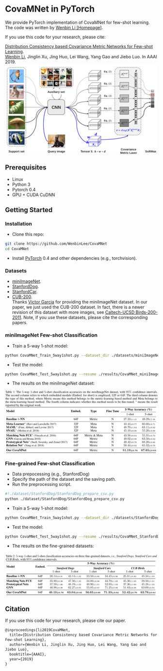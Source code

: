 # CovaMNet in PyTorch

We provide PyTorch implementation of CovaMNet for few-shot learning. The code was written by [Wenbin Li](https://github.com/WenbinLee)<a href="https://cs.nju.edu.cn/rl/people/liwb/index.htm"> [Homepage]</a>.<br>

If you use this code for your research, please cite: 

[Distribution Consistency based Covariance Metric Networks for Few-shot Learning](https://cs.nju.edu.cn/rl/people/liwb/AAAI19.pdf).<br> 
[Wenbin Li](https://cs.nju.edu.cn/rl/people/liwb/index.htm), Jinglin Xu, Jing Huo, Lei Wang, Yang Gao and Jiebo Luo. In AAAI 2019.<br> 
<img src='imgs/CovaMNet.bmp' width=500/>


## Prerequisites
- Linux
- Python 3
- Pytorch 0.4
- GPU + CUDA CuDNN

## Getting Started
### Installation

- Clone this repo:
```bash
git clone https://github.com/WenbinLee/CovaMNet
cd CovaMNet
```

- Install [PyTorch](http://pytorch.org) 0.4 and other dependencies (e.g., torchvision).

### Datasets
- [miniImageNet](https://drive.google.com/file/d/1fUBrpv8iutYwdL4xE1rX_R9ef6tyncX9/view). 
- [StanfordDog](http://vision.stanford.edu/aditya86/ImageNetDogs/).
- [StanfordCar](https://ai.stanford.edu/~jkrause/cars/car_dataset.html).
- [CUB-200](http://www.vision.caltech.edu/visipedia/CUB-200.html). <br>
Thanks [Victor Garcia](https://github.com/vgsatorras/few-shot-gnn) for providing the miniImageNet dataset. In our paper, we just used the CUB-200 dataset. In fact, there is a newer revision of this dataset with more images, see [Caltech-UCSD Birds-200-2011](http://www.vision.caltech.edu/visipedia/CUB-200-2011.html). Note, if you use these datasets, please cite the corresponding papers. 


###  miniImageNet Few-shot Classification
- Train a 5-way 1-shot model:
```bash
python CovaMNet_Train_5way1shot.py --dataset_dir ./datasets/miniImageNet --data_name miniImageNet
```
- Test the model:
```bash
python CovaMNet_Test_5way1shot.py --resume ./results/CovaMNet_miniImageNet_Conv64_5_Way_1_Shot/model_best.pth.tar
```
- The results on the miniImageNet dataset: 
<img src='imgs/results_miniImageNet.bmp' align="center" width=800>


###  Fine-grained Few-shot Classification
- Data prepocessing (e.g., StanfordDog)
 - Specify the path of the dataset and the saving path.
 - Run the preprocessing script.
```bash
#!./dataset/StanfordDog/StanfordDog_prepare_csv.py
python ./dataset/StanfordDog/StanfordDog_prepare_csv.py
```
- Train a 5-way 1-shot model:
```bash
python CovaMNet_Train_5way1shot.py --dataset_dir ./datasets/StanfordDog --data_name StanfordDog
```
- Test the model:
```bash
python CovaMNet_Test_5way1shot.py --resume ./results/CovaMNet_StanfordDog_Conv64_5_Way_1_Shot/model_best.pth.tar
```
- The results on the fine-grained datasets: 
<img src='imgs/result_finegrained.bmp' align="center" width=800>



## Citation
If you use this code for your research, please cite our paper.
```
@inproceedings{li2019CovaMNet,
  title={Distribution Consistency based Covariance Metric Networks for Few-shot Learning},
  author={Wenbin Li, Jinglin Xu, Jing Huo, Lei Wang, Yang Gao and Jiebo Luo},
  booktitle={AAAI},
  year={2019}
}

```

